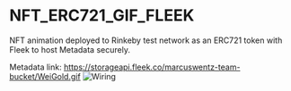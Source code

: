 # NFT_ERC721_GIF_FLEEK

NFT animation deployed to Rinkeby test network as an ERC721 token with Fleek to host Metadata securely. 

Metadata link: https://storageapi.fleek.co/marcuswentz-team-bucket/WeiGold.gif
<img src="https://github.com/MarcusWentz/WeiGold/blob/main/Images/WeiGold.gif" alt="Wiring"/>

